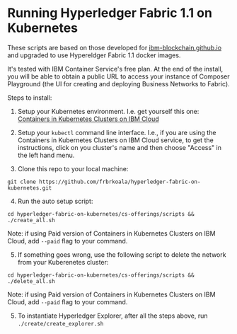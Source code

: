 # Running Hyperledger Fabric 1.1 on Kubernetes

These scripts are based on those developed for [ibm-blockchain.github.io](https://ibm-blockchain.github.io) and upgraded to use Hypereldger Fabric 1.1 docker images.

It's tested with IBM Container Service's free plan. At the end of the install, you will be able to obtain a public URL to access your instance of Composer Playground (the UI for creating and deploying Business Networks to Fabric).

Steps to install:
1. Setup your Kubernetes environment. I.e. get yourself this one: [Containers in Kubernetes Clusters on IBM Cloud](https://console.bluemix.net/containers-kubernetes/catalog/cluster?bss_account=fe03a97a3c1f0c38ea3ab18788418ad0)

2. Setup your `kubectl` command line interface. I.e., if you are using the Containers in Kubernetes Clusters on IBM Cloud service, to get the instructions, click on you cluster's name and then choose "Access" in the left hand menu.

3. Clone this repo to your local machine:
```
git clone https://github.com/frbrkoala/hyperledger-fabric-on-kubernetes.git
```

4. Run the auto setup script:
```
cd hyperledger-fabric-on-kubernetes/cs-offerings/scripts && ./create_all.sh
```
Note: if using Paid version of Containers in Kubernetes Clusters on IBM Cloud, add `--paid` flag to your command.

5. If something goes wrong, use the following script to delete the network from your Kuberenetes cluster:
```
cd hyperledger-fabric-on-kubernetes/cs-offerings/scripts && ./delete_all.sh
```
Note: if using Paid version of Containers in Kubernetes Clusters on IBM Cloud, add `--paid` flag to your command.

5. To instantiate Hyperledger Explorer, after all the steps above, run `./create/create_explorer.sh`